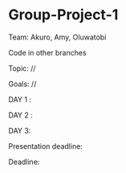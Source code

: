 # Group-Project-1

Team: Akuro, Amy, Oluwatobi

Code in other branches 


Topic: //

Goals: //




DAY 1 : 


DAY 2 :


DAY 3: 

Presentation deadline: 


Deadline:
